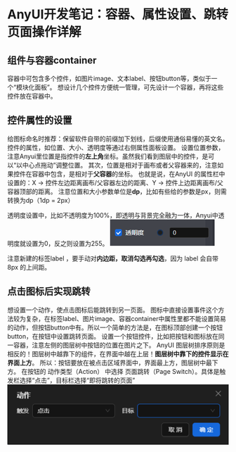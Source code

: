 # AnyUI开发笔记：容器、属性设置、跳转页面操作详解


## 组件与容器container
容器中可包含多个控件，如图片image、文本label、按钮button等，类似于一个“模块化面板”。
想设计几个控件方便统一管理，可先设计一个容器，再将这些控件放在容器中。

## 控件属性的设置
给图标命名时推荐：保留软件自带的前缀加下划线，后缀使用通俗易懂的英文名。
控件的属性，如位置、大小、透明度等通过右侧属性面板设置。
设置位置参数，注意Anyui里位置是指控件的**左上角**坐标。虽然我们看到图层中的控件，是可以“以中心点拖动”调整位置。
其次，位置是相对于画布或者父容器来的，注意如果控件在容器中包含，是相对于**父容器**的坐标。
也就是说，在AnyUI 的属性栏中设置的：X → 控件左边距离画布/父容器左边的距离、Y → 控件上边距离画布/父容器顶部的距离。
注意位置和大小参数单位是**dp**，比如有些给的参数是px，则需转换为dp（1dp = 2px）


透明度设置中，比如不透明度为100%，即透明与背景完全融为一体，Anyui中透明度就设置为0，反之则设置为255。
![透明度图示](https://github.com/bemyperfect/my-anyui-articles/blob/main/%E5%B1%8F%E5%B9%95%E6%88%AA%E5%9B%BE%202025-06-04%20113727.png?raw=true)

注意新建的标签label ，要手动对**内边距，取消勾选再勾选**，因为 label 会自带 8px 的上间距。

## 点击图标后实现跳转
想设置一个动作，使点击图标后能跳转到另一页面。
图标中直接设置事件这个方法较为复杂，在标签label、图片image、容器container中属性里都不能设置简易的动作，但按钮button中有。所以一个简单的方法是，在图标顶部创建一个按钮button，在按钮中设置跳转页面。
设置一个按钮控件，比如把按钮和图标放在同一容器，注意左侧的图层树中按钮的位置在图片之下。
AnyUI 图层树排序原则是相反的！图层树中越靠下的组件，在界面中越在上层！**图层树中靠下的控件显示在界面上方**。
所以：按钮要放在被点击区域界面中，界面最上方，图层树中最下方。
在按钮的 动作类型（Action） 中选择 页面跳转（Page Switch）。具体是触发栏选择“点击”，目标栏选择“即将跳转的页面”
![动作图示](https://github.com/bemyperfect/my-anyui-articles/blob/main/%E5%B1%8F%E5%B9%95%E6%88%AA%E5%9B%BE%202025-06-04%20112456.png?raw=true)
